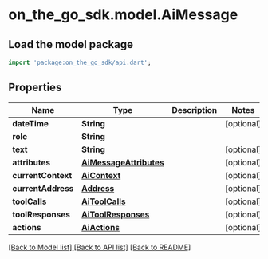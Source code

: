 # on_the_go_sdk.model.AiMessage

## Load the model package
```dart
import 'package:on_the_go_sdk/api.dart';
```

## Properties
Name | Type | Description | Notes
------------ | ------------- | ------------- | -------------
**dateTime** | **String** |  | [optional] 
**role** | **String** |  | 
**text** | **String** |  | [optional] 
**attributes** | [**AiMessageAttributes**](AiMessageAttributes.md) |  | [optional] 
**currentContext** | [**AiContext**](AiContext.md) |  | [optional] 
**currentAddress** | [**Address**](Address.md) |  | [optional] 
**toolCalls** | [**AiToolCalls**](AiToolCalls.md) |  | [optional] 
**toolResponses** | [**AiToolResponses**](AiToolResponses.md) |  | [optional] 
**actions** | [**AiActions**](AiActions.md) |  | [optional] 

[[Back to Model list]](../README.md#documentation-for-models) [[Back to API list]](../README.md#documentation-for-api-endpoints) [[Back to README]](../README.md)


